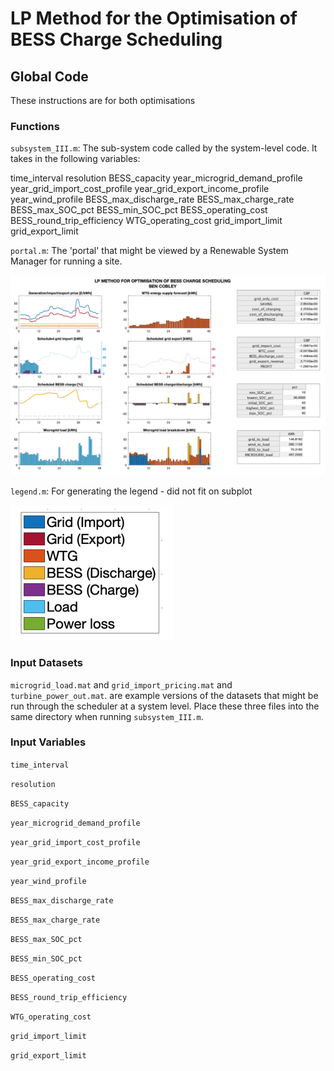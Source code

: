#  LP Method for the Optimisation of BESS Charge Scheduling


## Global Code
These instructions are for both optimisations

### Functions
`subsystem_III.m`: The sub-system code called by the system-level code. It takes in the following variables:

time_interval
resolution
BESS_capacity
year_microgrid_demand_profile
year_grid_import_cost_profile
year_grid_export_income_profile
year_wind_profile
BESS_max_discharge_rate
BESS_max_charge_rate
BESS_max_SOC_pct
BESS_min_SOC_pct 
BESS_operating_cost
BESS_round_trip_efficiency
WTG_operating_cost
grid_import_limit
grid_export_limit

`portal.m`: The 'portal' that might be viewed by a Renewable System Manager for running a site. 

![alt text](https://github.com/yt1516/DE4-Optimision/blob/master/Ben/bigportal.png)


`legend.m`: For generating the legend - did not fit on subplot

![alt text](https://github.com/yt1516/DE4-Optimision/blob/master/Ben/legend.png)

### Input Datasets
`microgrid_load.mat` and `grid_import_pricing.mat` and `turbine_power_out.mat`. are example versions of the datasets that might be run through the scheduler at a system level. Place these three files into the same directory when running `subsystem_III.m`. 

### Input Variables
`time_interval`

`resolution`

`BESS_capacity`

`year_microgrid_demand_profile`

`year_grid_import_cost_profile`

`year_grid_export_income_profile`

`year_wind_profile`

`BESS_max_discharge_rate`

`BESS_max_charge_rate`

`BESS_max_SOC_pct`

`BESS_min_SOC_pct `

`BESS_operating_cost`

`BESS_round_trip_efficiency`

`WTG_operating_cost`

`grid_import_limit`

`grid_export_limit`



